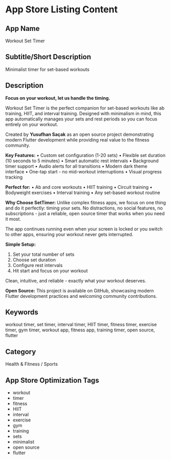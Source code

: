 # App Store Listing Content

## App Name
Workout Set Timer

## Subtitle/Short Description
Minimalist timer for set-based workouts

## Description

**Focus on your workout, let us handle the timing.**

Workout Set Timer is the perfect companion for set-based workouts like ab training, HIIT, and interval training. Designed with minimalism in mind, this app automatically manages your sets and rest periods so you can focus entirely on your workout.

Created by **Yusufhan Saçak** as an open source project demonstrating modern Flutter development while providing real value to the fitness community.

**Key Features:**
• Custom set configuration (1-20 sets)
• Flexible set duration (10 seconds to 5 minutes)
• Smart automatic rest intervals
• Background timer support
• Audio alerts for all transitions
• Modern dark theme interface
• One-tap start - no mid-workout interruptions
• Visual progress tracking

**Perfect for:**
• Ab and core workouts
• HIIT training
• Circuit training
• Bodyweight exercises
• Interval training
• Any set-based workout routine

**Why Choose SetTimer:**
Unlike complex fitness apps, we focus on one thing and do it perfectly: timing your sets. No distractions, no social features, no subscriptions - just a reliable, open source timer that works when you need it most.

The app continues running even when your screen is locked or you switch to other apps, ensuring your workout never gets interrupted.

**Simple Setup:**
1. Set your total number of sets
2. Choose set duration
3. Configure rest intervals
4. Hit start and focus on your workout

Clean, intuitive, and reliable - exactly what your workout deserves.

**Open Source:**
This project is available on GitHub, showcasing modern Flutter development practices and welcoming community contributions.

## Keywords
workout timer, set timer, interval timer, HIIT timer, fitness timer, exercise timer, gym timer, workout app, fitness app, training timer, open source, flutter

## Category
Health & Fitness / Sports

## App Store Optimization Tags
- workout
- timer
- fitness
- HIIT
- interval
- exercise
- gym
- training
- sets
- minimalist
- open source
- flutter
